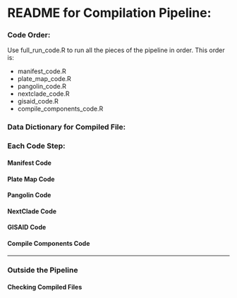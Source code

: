 # README for Compilation Pipeline:

### Code Order:

Use full_run_code.R to run all the pieces of the pipeline in order. This order is:

* manifest_code.R
* plate_map_code.R
* pangolin_code.R
* nextclade_code.R
* gisaid_code.R
* compile_components_code.R

### Data Dictionary for Compiled File:

### Each Code Step:

#### Manifest Code

#### Plate Map Code

#### Pangolin Code

#### NextClade Code 

#### GISAID Code

#### Compile Components Code

---

### Outside the Pipeline

#### Checking Compiled Files
